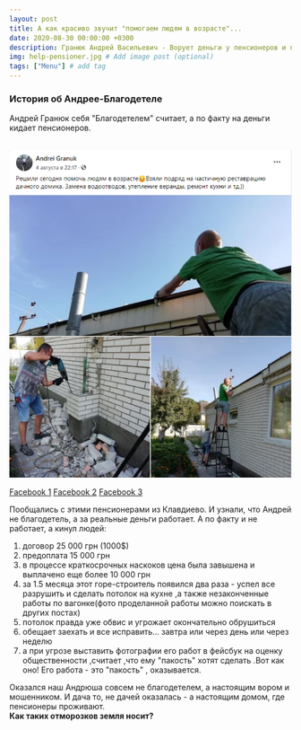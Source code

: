 ```yaml
---
layout: post
title: А как красиво звучит "помогаем людям в возрасте"...
date: 2020-08-30 00:00:00 +0300
description: Гранюк Андрей Васильевич - Ворует деньги у пенсионеров и пиарится в Фейсбуке. 
img: help-pensioner.jpg # Add image post (optional)
tags: ["Menu"] # add tag
---
```


### История об Андрее-Благодетеле ###
Андрей Гранюк себя "Благодетелем" считает, а по факту на деньги кидает пенсионеров. <br><br>

![Гранюк Андрей Ворует Деньги](/assets/img/blagodetel.png)<br>

[Facebook 1](https://www.facebook.com/andrei.granuk/posts/135726961530612) [Facebook 2](https://www.facebook.com/groups/543106036358181/?post_id=569102020425249) [Facebook 3](https://www.facebook.com/groups/543106036358181/?post_id=568426223826162)

Пообщались с этими пенсионерами из Клавдиево. И узнали, что Андрей не благодетель, а за реальные деньги работает. А по факту и не работает, а кинул людей: 
1. договор 25 000 грн (1000$)
2. предоплата 15 000 грн
3. в процессе краткосрочных наскоков цена была завышена и выплачено еще более 10 000 грн 
4. за 1.5 месяца этот горе-строитель появился два раза - успел все разрушить  и сделать потолок на кухне ,а также незаконченные работы по вагонке(фото проделанной работы можно поискать в других постах)
5. потолок правда уже обвис и угрожает окончательно обрушиться
6. обещает заехать и все исправить... завтра или через день или через неделю 
7. а при угрозе выставить фотографии его работ в фейсбук на оценку общественности ,считает ,что ему "пакость" хотят сделать .Вот как оно! Его работа - это "пакость" , оказывается.

Оказался наш Андрюша совсем не благодетелем, а настоящим вором и мошенником. И дача то, не дачей оказалась - а настоящим домом, где пенсионеры проживают.
<br>
<b>Как таких отморозков земля носит?</b>
